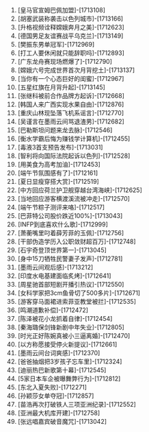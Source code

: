 
1. [皇马官宣姆巴佩加盟]-[1713108]
1. [胡塞武装称袭击以色列城市]-[1713166]
1. [升格视频诠释嫦娥奔月之美]-[1712623]
1. [德国男足友谊赛战平乌克兰]-[1713149]
1. [樊振东男单冠军]-[1712969]
1. [打工人要休闲就只能辞职吗]-[1712893]
1. [广东龙舟赛现场燃爆了]-[1712790]
1. [嫦娥六号完成世界首次月背挖土]-[1713137]
1. [当你有一个心态巨好的闺蜜]-[1712967]
1. [五星红旗在月背升起]-[1713145]
1. [张继科被前合作品牌方起诉]-[1712668]
1. [韩国人来广西实现水果自由]-[1712876]
1. [重庆山林现坠落飞机系谣言]-[1712770]
1. [吴谨言在墨雨云间骂退渣男]-[1712682]
1. [巴勒斯坦问题来龙去脉]-[1712546]
1. [衡水学霸后悔为赚钱学计算机]-[1712455]
1. [毒液3首支预告发布]-[1713031]
1. [智利将向国际法院起诉以色列]-[1712528]
1. [用美食为高考加油]-[1712453]
1. [端午节氛围感有了]-[1712161]
1. [夏日显瘦穿搭大赏]-[1712519]
1. [中方回应荷兰护卫舰穿越台湾海峡]-[1712625]
1. [当地回应游客横渡溪流被冲走]-[1712570]
1. [端午节粽子测评来咯]-[1712517]
1. [巴菲特公司股价跌近100%]-[1713043]
1. [INFP到底喜欢什么歌]-[1712999]
1. [萧蘅嘴里叼着薛芳菲的玉佩]-[1712756]
1. [干部伪造学历入公职敛财超百万]-[1712748]
1. [石宇奇登顶世界第一]-[1713045]
1. [身中15刀牺牲民警妻子发声]-[1712781]
1. [墨雨云间观后感]-[1713212]
1. [印度水电基建面临炙烤]-[1712641]
1. [周星驰首部短剧开播引热议]-[1712550]
1. [女科学家把3cm鱼骨切了500多片]-[1712671]
1. [游客穿马面裙进索菲亚教堂被拦]-[1712535]
1. [鸣潮道歉补偿]-[1712472]
1. [陈泽被花小龙抓着自律]-[1712454]
1. [秦海璐保剑锋新剧中年失业]-[1712805]
1. [时光正好陈婉真被小三逼离婚]-[1712470]
1. [以方称愿接受停火新提议]-[1712661]
1. [墨雨云间台词爽感]-[1712370]
1. [爸爸抽烟把3岁孩子忘车里]-[1712324]
1. [迪丽热巴新歌第十幕]-[1712545]
1. [5家日本车企被曝舞弊行为]-[1712812]
1. [东北入夏失败]-[1712271]
1. [孙颖莎女单夺冠]-[1712857]
1. [苗浩再次打破铁人三项亚洲纪录]-[1712552]
1. [亚洲最大机库开建]-[1712758]
1. [张远唱嘉宾破音魔咒]-[1713042]